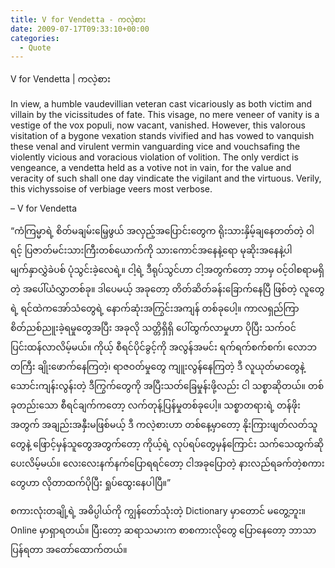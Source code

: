 ```yaml
---
title: V for Vendetta - ကလဲ့စား
date: 2009-07-17T09:33:10+00:00
categories:
  - Quote
---
```

V for Vendetta | ကလဲ့စား

In view, a humble vaudevillian veteran cast vicariously as both victim and villain by the vicissitudes of fate. This visage, no mere veneer of vanity is a vestige of the vox populi, now vacant, vanished. However, this valorous visitation of a bygone vexation stands vivified and has vowed to vanquish these venal and virulent vermin vanguarding vice and vouchsafing the violently vicious and voracious violation of volition. The only verdict is vengeance, a vendetta held as a votive not in vain, for the value and veracity of such shall one day vindicate the vigilant and the virtuous. Verily, this vichyssoise of verbiage veers most verbose.

&#8211; V for Vendetta

&#8220;ကံကြမ္မာရဲ့ စိတ်မချမ်းမြေ့ဖွယ် အလှည့်အပြောင်းတွေက ရိုးသားနှိမ့်ချနေတတ်တဲ့ ဝါရင့် ပြဇာတ်မင်းသားကြီးတစ်ယောက်ကို သားကောင်အနေနဲ့ရော မုဆိုးအနေနဲ့ပါ မျက်နှာလွှဲခဲပစ် ပုံသွင်းခဲ့လေရဲ့။ ငါ့ရဲ့ ဒီရုပ်သွင်ဟာ ငါ့အတွက်တော့ ဘာမှ ဝင့်ဝါစရာမရှိတဲ့ အပေါ်ယံလွှာတစ်ခု။ ဒါပေမယ့် အခုတော့ တိတ်ဆိတ်ခန်းခြောက်နေပြီ ဖြစ်တဲ့ လူတွေရဲ့ ရင်ထဲကအော်သံတွေရဲ့ နောက်ဆုံးအကြွင်းအကျန် တစ်ခုပေါ့။ ကာလရှည်ကြာ စိတ်ညစ်ညူးခဲ့ရမှုတွေအပြီး အခုလို သတ္တိရှိရှိ ပေါ်ထွက်လာမှုဟာ ပိုပြီး သက်ဝင်ပြင်းထန်လာလိမ့်မယ်။ ကိုယ့် စီရင်ပိုင်ခွင့်ကို အလွန်အမင်း ရက်ရက်စက်စက်၊ လောဘတကြီး ချိုးဖောက်နေကြတဲ့၊ ရာဇဝတ်မှုတွေ ကျူးလွန်နေကြတဲ့ ဒီ လူယုတ်မာတွေနဲ့ သောင်းကျန်းလွန်းတဲ့ ဒီကြွက်တွေကို အပြီးသတ်ခြေမှုန်းဖို့လည်း ငါ သစ္စာဆိုတယ်။ တစ်ခုတည်းသော စီရင်ချက်ကတော့ လက်တုန့်ပြန်မှုတစ်ခုပေါ့။ သစ္စာတရားရဲ့ တန်ဖိုးအတွက် အချည်းအနှီးမဖြစ်မယ့် ဒီ ကလဲ့စားဟာ တစ်နေ့မှာတော့ နိုးကြားဖျတ်လတ်သူတွေနဲ့ ဖြောင့်မှန်သူတွေအတွက်တော့ ကိုယ့်ရဲ့ လုပ်ရပ်တွေမှန်ကြောင်း သက်သေထွက်ဆိုပေးလိမ့်မယ်။ လေးလေးနက်နက်ပြောရရင်တော့ ငါအခုပြောတဲ့ နားလည်ရခက်တဲ့စကားတွေဟာ လိုတာထက်ပိုပြီး ရှုပ်ထွေးနေပါပြီ။&#8221;

စကားလုံးတချို့ရဲ့ အဓိပ္ပါယ်ကို ကျွန်တော်သုံးတဲ့ Dictionary မှာတောင် မတွေ့ဘူး။ Online မှာရှာရတယ်။ ပြီးတော့ ဆရာသမားက စာစကားလိုတွေ ပြောနေတော့ ဘာသာပြန်ရတာ အတော်ထောက်တယ်။

